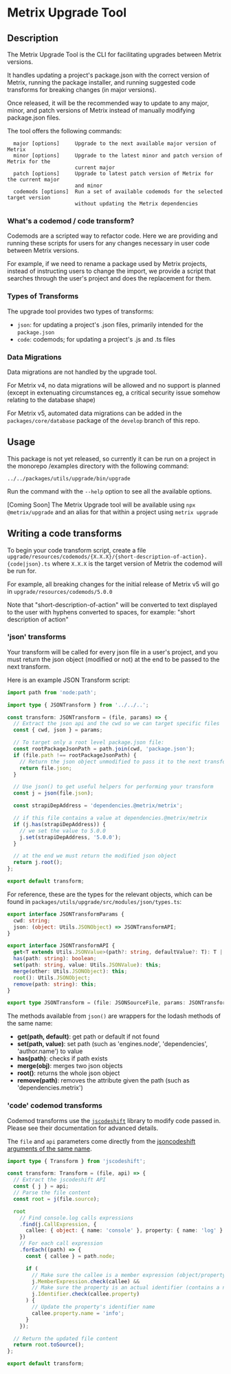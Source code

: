 # Metrix Upgrade Tool

## Description

The Metrix Upgrade Tool is the CLI for facilitating upgrades between Metrix versions.

It handles updating a project's package.json with the correct version of Metrix, running the package installer, and running suggested code transforms for breaking changes (in major versions).

Once released, it will be the recommended way to update to any major, minor, and patch versions of Metrix instead of manually modifying package.json files.

The tool offers the following commands:

```
  major [options]     Upgrade to the next available major version of Metrix
  minor [options]     Upgrade to the latest minor and patch version of Metrix for the
                      current major
  patch [options]     Upgrade to latest patch version of Metrix for the current major
                      and minor
  codemods [options]  Run a set of available codemods for the selected target version
                      without updating the Metrix dependencies
```

### What's a codemod / code transform?

Codemods are a scripted way to refactor code. Here we are providing and running these scripts for users for any changes necessary in user code between Metrix versions.

For example, if we need to rename a package used by Metrix projects, instead of instructing users to change the import, we provide a script that searches through the user's project and does the replacement for them.

### Types of Transforms

The upgrade tool provides two types of transforms:

- `json`: for updating a project's .json files, primarily intended for the `package.json`
- `code`: codemods; for updating a project's .js and .ts files

### Data Migrations

Data migrations are not handled by the upgrade tool.

For Metrix v4, no data migrations will be allowed and no support is planned (except in extenuating circumstances eg, a critical security issue somehow relating to the database shape)

For Metrix v5, automated data migrations can be added in the `packages/core/database` package of the `develop` branch of this repo.

## Usage

This package is not yet released, so currently it can be run on a project in the monorepo /examples directory with the following command:

`../../packages/utils/upgrade/bin/upgrade`

Run the command with the `--help` option to see all the available options.

[Coming Soon] The Metrix Upgrade tool will be available using `npx @metrix/upgrade` and an alias for that within a project using `metrix upgrade`

## Writing a code transforms

To begin your code transform script, create a file `upgrade/resources/codemods/{X.X.X}/{short-description-of-action}.{code|json}.ts` where `X.X.X` is the target version of Metrix the codemod will be run for.

For example, all breaking changes for the initial release of Metrix v5 will go in `upgrade/resources/codemods/5.0.0`

Note that "short-description-of-action" will be converted to text displayed to the user with hyphens converted to spaces, for example: "short description of action"

### 'json' transforms

Your transform will be called for every json file in a user's project, and you must return the json object (modified or not) at the end to be passed to the next transform.

Here is an example JSON Transform script:

```typescript
import path from 'node:path';

import type { JSONTransform } from '../../..';

const transform: JSONTransform = (file, params) => {
  // Extract the json api and the cwd so we can target specific files
  const { cwd, json } = params;

  // To target only a root level package.json file:
  const rootPackageJsonPath = path.join(cwd, 'package.json');
  if (file.path !== rootPackageJsonPath) {
    // Return the json object unmodified to pass it to the next transform
    return file.json;
  }

  // Use json() to get useful helpers for performing your transform
  const j = json(file.json);

  const strapiDepAddress = 'dependencies.@metrix/metrix';

  // if this file contains a value at dependencies.@metrix/metrix
  if (j.has(strapiDepAddress)) {
    // we set the value to 5.0.0
    j.set(strapiDepAddress, '5.0.0');
  }

  // at the end we must return the modified json object
  return j.root();
};

export default transform;
```

For reference, these are the types for the relevant objects, which can be found in `packages/utils/upgrade/src/modules/json/types.ts`:

```typescript
export interface JSONTransformParams {
  cwd: string;
  json: (object: Utils.JSONObject) => JSONTransformAPI;
}

export interface JSONTransformAPI {
  get<T extends Utils.JSONValue>(path?: string, defaultValue?: T): T | undefined;
  has(path: string): boolean;
  set(path: string, value: Utils.JSONValue): this;
  merge(other: Utils.JSONObject): this;
  root(): Utils.JSONObject;
  remove(path: string): this;
}

export type JSONTransform = (file: JSONSourceFile, params: JSONTransformParams) => Utils.JSONObject;
```

The methods available from `json()` are wrappers for the lodash methods of the same name:

- **get(path, default)**: get path or default if not found
- **set(path, value)**: set path (such as 'engines.node', 'dependencies', 'author.name') to value
- **has(path)**: checks if path exists
- **merge(obj)**: merges two json objects
- **root()**: returns the whole json object
- **remove(path)**: removes the attribute given the path (such as 'dependencies.metrix')

### 'code' codemod transforms

Codemod transforms use the [`jscodeshift`](https://github.com/facebook/jscodeshift) library to modify code passed in. Please see their documentation for advanced details.

The `file` and `api` parameters come directly from the [jsoncodeshift arguments of the same name](https://github.com/facebook/jscodeshift#arguments).

```typescript
import type { Transform } from 'jscodeshift';

const transform: Transform = (file, api) => {
  // Extract the jscodeshift API
  const { j } = api;
  // Parse the file content
  const root = j(file.source);

  root
    // Find console.log calls expressions
    .find(j.CallExpression, {
      callee: { object: { name: 'console' }, property: { name: 'log' } },
    })
    // For each call expression
    .forEach((path) => {
      const { callee } = path.node;

      if (
        // Make sure the callee is a member expression (object/property)
        j.MemberExpression.check(callee) &&
        // Make sure the property is an actual identifier (contains a name property)
        j.Identifier.check(callee.property)
      ) {
        // Update the property's identifier name
        callee.property.name = 'info';
      }
    });

  // Return the updated file content
  return root.toSource();
};

export default transform;
```
